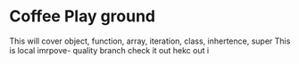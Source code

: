 # Coffee Play ground

This  will cover object, function, array, iteration, class, inhertence, super 
This is local imrpove- quality branch check it out hekc out i